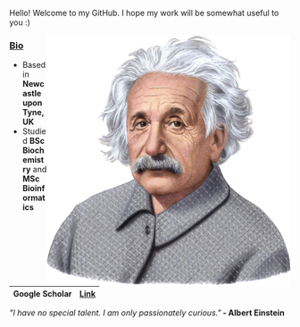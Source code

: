 Hello! Welcome to my GitHub. I hope my work will be somewhat useful to you :)

<img src="einstein.png" align="right" height="450">

<h3><u><b>Bio</b></u></h3>
<ul>
<li>Based in <b>Newcastle upon Tyne, UK</b></li>
<li>Studied <b>BSc Biochemistry</b> and <b>MSc Bioinformatics</b></li>
</ul>

| Google Scholar |  [Link](https://scholar.google.com/citations?user=m6Y0gc4AAAAJ&hl=en&oi=ao) |
| -------------- | ------------------------------------------------------------------- |
<i>"I have no special talent. I am only passionately curious."</i><b> - Albert Einstein</b>
